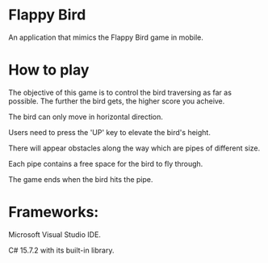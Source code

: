 # Flappy Bird

An application that mimics the Flappy Bird game in mobile.

# How to play 

The objective of this game is to control the bird traversing as far as possible. The further the bird gets, the higher score you acheive.

The bird can only move in horizontal direction.

Users need to press the 'UP' key to elevate the bird's height.

There will appear obstacles along the way which are pipes of different size.

Each pipe contains a free space for the bird to fly through.

The game ends when the bird hits the pipe.

# Frameworks:

Microsoft Visual Studio IDE.

C# 15.7.2 with its built-in library. 
